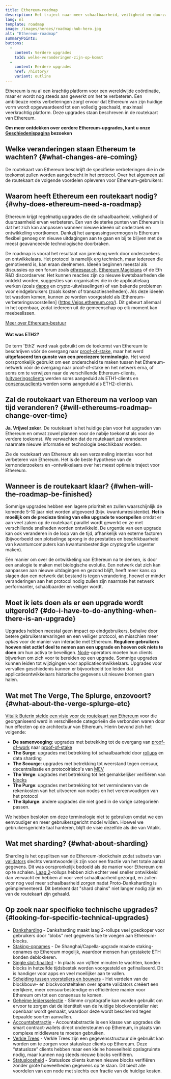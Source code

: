 ```yaml
---
title: Ethereum-roadmap
description: Het traject naar meer schaalbaarheid, veiligheid en duurzaamheid voor Ethereum.
lang: nl
template: roadmap
image: /images/heroes/roadmap-hub-hero.jpg
alt: "Ethereum-roadmap"
summaryPoints:
buttons:
  - 
    content: Verdere upgrades
    toId: welke-veranderingen-zijn-op-komst
  - 
    content: Eerdere upgrades
    href: /history/
    variant: outline
---
```


Ethereum is nu al een krachtig platform voor een wereldwijde coördinatie, maar er wordt nog steeds aan gewerkt om het te verbeteren. Een ambitieuze reeks verbeteringen zorgt ervoor dat Ethereum van zijn huidige vorm wordt opgewaardeerd tot een volledig geschaald, maximaal veerkrachtig platform. Deze upgrades staan beschreven in de routekaart van Ethereum.

**Om meer ontdekken over eerdere Ethereum-upgrades, kunt u onze [Geschiedenispagina](/history/) bezoeken**

## Welke veranderingen staan Ethereum te wachten? {#what-changes-are-coming}

De routekaart van Ethereum beschrijft de specifieke verbeteringen die in de toekomst zullen worden aangebracht in het protocol. Over het algemeen zal de routekaart de volgende voordelen opleveren voor Ethereum-gebruikers:

<CardGrid>
  <RoadmapActionCard
    href="/roadmap/scaling"
    title="Goedkopere transacties"
    image="scaling"
    description="Rollups are too expensive and rely on centralized components, causing users to place too much trust in their operators. The roadmap includes fixes for both of these problems."
    buttonText="More on reducing fees"
  />
  <RoadmapActionCard
    href="/roadmap/security"
    title="Extra veiligheid"
    image="security"
    description="Ethereum is already very secure but it can be made even stronger, ready to withstand all kinds of attack far into the future."
    buttonText="More on security"
  />
  <RoadmapActionCard
    href="/roadmap/user-experience"
    title="Betere gebruikerservaring"
    image="userExperience"
    description="More support for smart contract wallets and light-weight nodes will make using Ethereum simpler and safer."
    buttonText="More on user experience"
  />
  <RoadmapActionCard
    href="/roadmap/future-proofing"
    title="Toekomstbestendig maken"
    image="futureProofing"
    description="Ethereum researchers and developers are solving tomorrow's problems today, readying the network for future generations."
    buttonText="More on future proofing"
  />
</CardGrid>

## Waarom heeft Ethereum een routekaart nodig? {#why-does-ethereum-need-a-roadmap}

Ethereum krijgt regelmatig upgrades die de schaalbaarheid, veiligheid of duurzaamheid ervan verbeteren. Een van de sterke punten van Ethereum is dat het zich kan aanpassen wanneer nieuwe ideeën uit onderzoek en ontwikkeling voortkomen. Dankzij het aanpassingsvermogen is Ethereum flexibel genoeg om nieuwe uitdagingen aan te gaan en bij te blijven met de meest geavanceerde technologische doorbraken.

<RoadmapImageContent title="Hoe de routekaart is gedefinieerd">

De roadmap is vooral het resultaat van jarenlang werk door onderzoekers en ontwikkelaars. Het protocol is namelijk erg technisch, maar iedereen die gemotiveerd is, kan eraan deelnemen. Ideeën beginnen meestal als discussies op een forum zoals [ethresear.ch](https://ethresear.ch/), [Ethereum Magicians](https://ethereum-magicians.org/) of de Eth R&D discordserver. Het kunnen reacties zijn op nieuwe kwetsbaarheden die ontdekt worden, suggesties van organisaties die in de applicatielaag werken (zoals [dapps](/glossary/#dapp) en crypto-uitwisselingen) of van bekende problemen voor eindgebruikers (zoals kosten of transactiesnelheden). Als deze ideeën tot wasdom komen, kunnen ze worden voorgesteld als [Ethereum-verbeteringsvoorstellen] (https://eips.ethereum.org/). Dit gebeurt allemaal in het openbaar, zodat iedereen uit de gemeenschap op elk moment kan meebeslissen.

[Meer over Ethereum-bestuur](/bestuur/)

</RoadmapImageContent>

<InfoBanner mb={8}>
  <h4 style={{ marginTop: 0 }}>Wat was ETH2?</h4>

  <p>De term 'Eth2' werd vaak gebruikt om de toekomst van Ethereum te beschrijven vóór de overgang naar <a href="/glossary/#pos">proof-of-stake</a>, maar het werd <strong>uitgefaseerd ten gunste van een preciezere terminologie.</strong> Het werd oorspronkelijk gebruikt om een onderscheid te maken tussen het Ethereum-netwerk vóór de overgang naar proof-of-stake en het netwerk erna, of soms om te verwijzen naar de verschillende Ethereum-clients, (<a href="/glossary/#execution-client">uitvoeringsclients</a> werden soms aangeduid als ETH1-clients en <a href="/glossary/#consensus-client">consensusclients</a> werden soms aangeduid als ETH2-clients).</p>

</InfoBanner>

## Zal de routekaart van Ethereum na verloop van tijd veranderen? {#will-ethereums-roadmap-change-over-time}

**Ja. Vrijwel zeker**. De routekaart is het huidige plan voor het upgraden van Ethereum en omvat zowel plannen voor de nabije toekomst als voor de verdere toekomst. We verwachten dat de routekaart zal veranderen naarmate nieuwe informatie en technologie beschikbaar worden.

Zie de routekaart van Ethereum als een verzameling intenties voor het verbeteren van Ethereum. Het is de beste hypothese van de kernonderzoekers en -ontwikkelaars over het meest optimale traject voor Ethereum.

## Wanneer is de routekaart klaar? {#when-will-the-roadmap-be-finished}

Sommige upgrades hebben een lagere prioriteit en zullen waarschijnlijk de komende 5-10 jaar niet worden uitgevoerd (bijv. kwantumresistentie). **Het is moeilijk om de precieze timing van elke upgrade te voorspellen** omdat er aan veel zaken op de routekaart parallel wordt gewerkt en ze met verschillende snelheden worden ontwikkeld. De urgentie van een upgrade kan ook veranderen in de loop van de tijd, afhankelijk van externe factoren (bijvoorbeeld een plotselinge sprong in de prestaties en beschikbaarheid van kwantumcomputers kan kwantumbestendige cryptografie urgenter maken).

Eén manier om over de ontwikkeling van Ethereum na te denken, is door een analogie te maken met biologische evolutie. Een netwerk dat zich kan aanpassen aan nieuwe uitdagingen en gezond blijft, heeft meer kans op slagen dan een netwerk dat bestand is tegen verandering, hoewel er minder veranderingen aan het protocol nodig zullen zijn naarmate het netwerk performanter, schaalbaarder en veiliger wordt.

## Moet ik iets doen als er een upgrade wordt uitgerold? {#do-i-have-to-do-anything-when-there-is-an-upgrade}

Upgrades hebben meestal geen impact op eindgebruikers, behalve door betere gebruikerservaringen en een veiliger protocol, en misschien meer <i>opties</i> voor de manier van interactie met Ethereum. **Reguliere gebruikers hoeven niet actief deel te nemen aan een upgrade en hoeven ook niets te doen** om hun activa te beveiligen. [Node](/glossary/#node)-operators moeten hun clients bijwerken om zich voor te bereiden op een upgrade. Sommige upgrades kunnen leiden tot wijzigingen voor applicatieontwikkelaars. Upgrades voor vervallen geschiedenis kunnen er bijvoorbeeld toe leiden dat applicatieontwikkelaars historische gegevens uit nieuwe bronnen gaan halen.

## Wat met The Verge, The Splurge, enzovoort? {#what-about-the-verge-splurge-etc}

[Vitalik Buterin stelde een visie voor de routekaart van Ethereum](https://twitter.com/VitalikButerin/status/1741190491578810445) voor die georganiseerd werd in verschillende categorieën die verbonden waren door hun effecten op de architectuur van Ethereum. Hierin bevond zich het volgende:

- **De samenvoeging**: upgrades met betrekking tot de overgang van [proof-of-work](/glossary/#pow) naar [proof-of-stake](/glossary/#pos)
- **The Surge**: upgrades met betrekking tot schaalbaarheid door [rollups](/glossary/#rollups) en data sharding
- **The Scourge**: upgrades met betrekking tot weerstand tegen censuur, decentralisatie en protocolrisico's van [MEV](/glossary/#mev)
- **The Verge**: upgrades met betrekking tot het gemakkelijker verifiëren van [blocks](/glossary/#block)
- **The Purge**: upgrades met betrekking tot het verminderen van de rekenkosten van het uitvoeren van nodes en het vereenvoudigen van het protocol
- **The Splurge**: andere upgrades die niet goed in de vorige categorieën passen.

We hebben besloten om deze terminologie niet te gebruiken omdat we een eenvoudiger en meer gebruikersgericht model wilden. Hoewel we gebruikersgerichte taal hanteren, blijft de visie dezelfde als die van Vitalik.

## Wat met sharding? {#what-about-sharding}

Sharding is het opsplitsen van de Ethereum-blockchain zodat subsets van [validators](/glossary/#validator) slechts verantwoordelijk zijn voor een fractie van het totale aantal gegevens. Dit was oorspronkelijk bedoeld als de manier voor Ethereum om op te schalen. [Laag 2](/glossary/#layer-2)-rollups hebben zich echter veel sneller ontwikkeld dan verwacht en hebben al voor veel schaalbaarheid gezorgd, en zullen voor nog veel meer schaalbaarheid zorgen nadat Proto-Danksharding is geïmplementeerd. Dit betekent dat "shard chains" niet langer nodig zijn en van de routekaart zijn gehaald.

## Op zoek naar specifieke technische upgrades? {#looking-for-specific-technical-upgrades}

- [Danksharding](/roadmap/danksharding) - Danksharding maakt laag 2-rollups veel goedkoper voor gebruikers door “blobs” met gegevens toe te voegen aan Ethereum-blocks.
- [Staking-opnames](/staking/withdrawals) - De Shanghai/Capella-upgrade maakte staking-opnames op Ethereum mogelijk, waardoor mensen hun gestakete ETH konden deblokkeren.
- [Single slot-finaliteit](/roadmap/single-slot-finality) - In plaats van vijftien minuten te wachten, konden blocks in hetzelfde tijdsbestek worden voorgesteld en gefinaliseerd. Dit is handiger voor apps en veel moeilijker aan te vallen.
- [Scheiding tussen voorstellers en bouwers](/roadmap/pbs) - Het verdelen van de blockbouw- en blockvoorsteltaken over aparte validators creëert een eerlijkere, meer censuurbestendige en efficiëntere manier voor Ethereum om tot een consensus te komen.
- [Geheime leidersselectie](/roadmap/secret-leader-election) - Slimme cryptografie kan worden gebruikt om ervoor te zorgen dat de identiteit van de huidige blockvoorsteller niet openbaar wordt gemaakt, waardoor deze wordt beschermd tegen bepaalde soorten aanvallen.
- [Accountabstractie](/roadmap/account-abstraction) - Accountabstractie is een klasse van upgrades die smart contract-wallets direct ondersteunen op Ethereum, in plaats van complexe middleware te moeten gebruiken.
- [Verkle Trees](/roadmap/verkle-trees) - Verkle Trees zijn een gegevensstructuur die gebruikt kan worden om te zorgen voor statusloze clients op Ethereum. Deze “statusloze” clients hebben maar een kleine hoeveelheid opslagruimte nodig, maar kunnen nog steeds nieuwe blocks verifiëren.
- [Statusloosheid](/roadmap/statelessness) - Statusloze clients kunnen nieuwe blocks verifiëren zonder grote hoeveelheden gegevens op te slaan. Dit biedt alle voordelen van een node met slechts een fractie van de huidige kosten.
